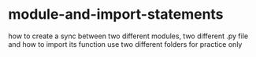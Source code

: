 # module-and-import-statements
how to create a sync between two different modules, two different .py file and how to import its function
use two different folders for practice only
